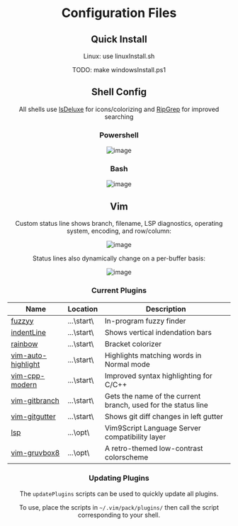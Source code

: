 <div align="center">

# Configuration Files

## Quick Install

Linux: use linuxInstall.sh

TODO: make windowsInstall.ps1

## Shell Config

All shells use [lsDeluxe](https://github.com/lsd-rs/lsd) for icons/colorizing and [RipGrep](https://github.com/BurntSushi/ripgrep) for improved searching

### Powershell

![image](https://github.com/aGhandhii/dotfiles/assets/110639969/a4690444-ded3-4e90-a376-e43260dee7f7)

### Bash

![image](https://github.com/aGhandhii/dotfiles/assets/110639969/6e0c35c1-8678-44c4-84f1-3ad487e80e87)

## Vim

Custom status line shows branch, filename, LSP diagnostics, operating system, encoding, and row/column:

![image](https://github.com/aGhandhii/dotfiles/assets/110639969/31a4f10d-0890-4667-b16c-b2b3c5eaf307)

Status lines also dynamically change on a per-buffer basis:

![image](https://github.com/aGhandhii/dotfiles/assets/110639969/5ebc5e30-3758-433c-a5e5-34c741002ccd)

### Current Plugins

Name | Location | Description
---  | ---      | ---
[fuzzyy](https://github.com/Donaldttt/fuzzyy)                       | ...\start\ | In-program fuzzy finder
[indentLine](https://github.com/Yggdroot/indentLine)                | ...\start\ | Shows vertical indendation bars
[rainbow](https://github.com/luochen1990/rainbow)                   | ...\start\ | Bracket colorizer
[vim-auto-highlight](https://github.com/obxhdx/vim-auto-highlight)  | ...\start\ | Highlights matching words in Normal mode
[vim-cpp-modern](https://github.com/bfrg/vim-cpp-modern)            | ...\start\ | Improved syntax highlighting for C/C++
[vim-gitbranch](https://github.com/itchyny/vim-gitbranch)           | ...\start\ | Gets the name of the current branch, used for the status line
[vim-gitgutter](https://github.com/airblade/vim-gitgutter)          | ...\start\ | Shows git diff changes in left gutter
[lsp](https://github.com/yegappan/lsp)                              | ...\opt\   | Vim9Script Language Server compatibility layer
[vim-gruvbox8](https://github.com/lifepillar/vim-gruvbox8)          | ...\opt\   | A retro-themed low-contrast colorscheme

### Updating Plugins

The `updatePlugins` scripts can be used to quickly update all plugins.

To use, place the scripts in `~/.vim/pack/plugins/` then call the script corresponding to your shell.

</div>
